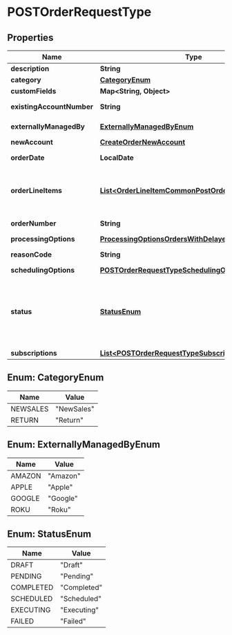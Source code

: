 

# POSTOrderRequestType


## Properties

| Name | Type | Description | Notes |
|------------ | ------------- | ------------- | -------------|
|**description** | **String** | A description of the order. |  [optional] |
|**category** | [**CategoryEnum**](#CategoryEnum) | Category of the order to indicate a product sale or return. Default value is &#x60;NewSales&#x60;.  |  [optional] |
|**customFields** | **Map&lt;String, Object&gt;** | Container for custom fields of an Order object.  |  [optional] |
|**existingAccountNumber** | **String** | The account number that this order will be created under. Note that this actually specifies the invoice owner account of the subscriptions included in this order.  |  [optional] |
|**externallyManagedBy** | [**ExternallyManagedByEnum**](#ExternallyManagedByEnum) | An enum field on the Subscription object to indicate the name of a third-party store. This field is used to represent subscriptions created through third-party stores.  |  [optional] |
|**newAccount** | [**CreateOrderNewAccount**](CreateOrderNewAccount.md) |  |  [optional] |
|**orderDate** | **LocalDate** | The date when the order is signed. All the order actions under this order will use this order date as the contract effective date if the contract effective date field is skipped or its value is left as null. |  |
|**orderLineItems** | [**List&lt;OrderLineItemCommonPostOrder&gt;**](OrderLineItemCommonPostOrder.md) | [Order Line Items](https://knowledgecenter.zuora.com/Billing/Subscriptions/Orders/Order_Line_Items/AA_Overview_of_Order_Line_Items) are non subscription based items created by an Order, representing transactional charges such as one-time fees, physical goods, or professional service charges that are not sold as subscription services.   With the Order Line Items feature enabled, you can now launch non-subscription and unified monetization business models in Zuora, in addition to subscription business models.  **Note:** The [Order Line Items](https://knowledgecenter.zuora.com/Billing/Subscriptions/Orders/Order_Line_Items/AA_Overview_of_Order_Line_Items) feature is now generally available to all Zuora customers. You need to enable the [Orders](https://knowledgecenter.zuora.com/BC_Subscription_Management/Orders/AA_Overview_of_Orders#Orders) feature to access the [Order Line Items](https://knowledgecenter.zuora.com/Billing/Subscriptions/Orders/Order_Line_Items/AA_Overview_of_Order_Line_Items) feature. As of Zuora Billing Release 313 (November 2021), new customers who onboard on [Orders](https://knowledgecenter.zuora.com/Billing/Subscriptions/Orders/AA_Overview_of_Orders) will have the [Order Line Items](https://knowledgecenter.zuora.com/Billing/Subscriptions/Orders/Order_Line_Items) feature enabled by default.          |  [optional] |
|**orderNumber** | **String** | The order number of the new order. If not provided, system will auto-generate a number for this order.    **Note:** Make sure the order number does not contain a slash.   |  [optional] |
|**processingOptions** | [**ProcessingOptionsOrdersWithDelayedCapturePayment**](ProcessingOptionsOrdersWithDelayedCapturePayment.md) |  |  [optional] |
|**reasonCode** | **String** | Values of reason code configured in **Billing Settings** &gt; **Configure Reason Codes** through Zuora UI. Indicates the reason when a return order line item occurs.  |  [optional] |
|**schedulingOptions** | [**POSTOrderRequestTypeSchedulingOptions**](POSTOrderRequestTypeSchedulingOptions.md) |  |  [optional] |
|**status** | [**StatusEnum**](#StatusEnum) | The status of the order. The default value is &#x60;Completed&#x60;. The following values are supported: - &#x60;Draft&#x60;: The order is in draft status. - &#x60;Pending&#x60;: The order is in pending status. - &#x60;Completed&#x60;: The order is in completed status. - &#x60;Scheduled&#x60;: The order is in scheduled status and it is only valid if the Scheduled Orders feature is enabled. - &#x60;Executing&#x60;: The scheduled order is executed by a scheduler and it is only valid if the Scheduled Orders feature is enabled. - &#x60;Failed&#x60;: The scheduled order has failed.  **Note**: To manage and access the &lt;a href&#x3D;\&quot;https://knowledgecenter.zuora.com/Zuora_Billing/Manage_subscription_transactions/Orders/AA_Overview_of_Orders/P_Scheduled_Orders\&quot; target&#x3D;\&quot;_blank\&quot;&gt;Scheduled Orders&lt;/a&gt; from the self-service interface, see &lt;a href&#x3D;\&quot;https://knowledgecenter.zuora.com/Zuora_Billing/Configure_billing_settings/System_settings/Enable_billing_features_by_yourself\&quot; target&#x3D;\&quot;_blank\&quot;&gt;Enable billing features by yourself&lt;/a&gt;.  |  [optional] |
|**subscriptions** | [**List&lt;POSTOrderRequestTypeSubscriptionsInner&gt;**](POSTOrderRequestTypeSubscriptionsInner.md) | Each item includes a set of order actions, which will be applied to the same base subscription. |  [optional] |



## Enum: CategoryEnum

| Name | Value |
|---- | -----|
| NEWSALES | &quot;NewSales&quot; |
| RETURN | &quot;Return&quot; |



## Enum: ExternallyManagedByEnum

| Name | Value |
|---- | -----|
| AMAZON | &quot;Amazon&quot; |
| APPLE | &quot;Apple&quot; |
| GOOGLE | &quot;Google&quot; |
| ROKU | &quot;Roku&quot; |



## Enum: StatusEnum

| Name | Value |
|---- | -----|
| DRAFT | &quot;Draft&quot; |
| PENDING | &quot;Pending&quot; |
| COMPLETED | &quot;Completed&quot; |
| SCHEDULED | &quot;Scheduled&quot; |
| EXECUTING | &quot;Executing&quot; |
| FAILED | &quot;Failed&quot; |



